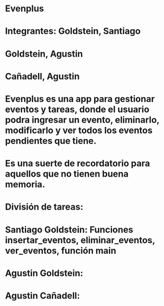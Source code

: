 # Evenplus
# Integrantes: Goldstein, Santiago
#              Goldstein, Agustin
#              Cañadell, Agustin

# Evenplus es una app para gestionar eventos y tareas, donde el usuario podra ingresar un evento, eliminarlo, modificarlo y ver todos los eventos pendientes que tiene.
# Es una suerte de recordatorio para aquellos que no tienen buena memoria.

# División de tareas:
# Santiago Goldstein: Funciones insertar_eventos, eliminar_eventos, ver_eventos, función main
# Agustin Goldstein:
# Agustin Cañadell:
